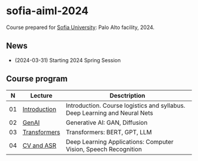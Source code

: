 # sofia-aiml-2024
Course prepared for [Sofia University](https://www.sofia.edu): Palo Alto facility, 2024.

## News
* (2024-03-31) Starting 2024 Spring Session

## Course program
| N  | Lecture       | Desctription                                 | 
| -- | ------------- | -------------                                | 
| 01 | [Introduction](/lectures/lecture_ai_01_2024.pdf)    | Introduction. Course logistics and syllabus. Deep Learning and Neural Nets |
| 02 | [GenAI](/lectures/lecture_ai_02_2024.pdf)    | Generative AI: GAN, Diffusion |
| 03 | [Transformers](/lectures/lecture_ai_03_2024.pdf)    | Transformers: BERT, GPT, LLM |
| 04 | [CV and ASR](/lectures/lecture_ai_04_2024.pdf)    | Deep Learning Applications: Computer Vision, Speech Recognition |
